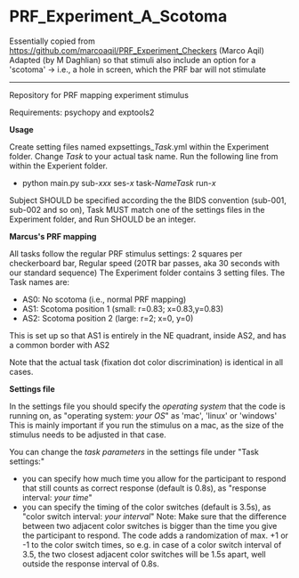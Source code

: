 # PRF_Experiment_A_Scotoma 
Essentially copied from https://github.com/marcoaqil/PRF_Experiment_Checkers (Marco Aqil)
Adapted (by M Daghlian) so that stimuli also include an option for a 'scotoma' -> i.e., a hole in screen, which the PRF bar will not stimulate

***
Repository for PRF mapping experiment stimulus

Requirements: psychopy and exptools2

**Usage**

Create setting files named expsettings_*Task*.yml within the Experiment folder. Change *Task* to your actual task name. Run the following line from within the Experient folder. 

- python main.py sub-*xxx* ses-*x* task-*NameTask* run-*x*

Subject SHOULD be specified according the the BIDS convention (sub-001, sub-002 and so on), Task MUST match one of the settings files in the Experiment folder, and Run SHOULD be an integer.

**Marcus's PRF mapping**

All tasks follow the regular PRF stimulus settings: 2 squares per checkerboard bar, Regular speed (20TR bar passes, aka 30 seconds with our standard sequence)
The Experiment folder contains 3 setting files. The Task names are:

- AS0: No scotoma (i.e., normal PRF mapping)
- AS1: Scotoma position 1 (small: r=0.83; x=0.83,y=0.83)
- AS2: Scotoma position 2 (large: r=2;    x=0,   y=0)

This is set up so that AS1 is entirely in the NE quadrant, inside AS2, and has a common border with AS2 

Note that the actual task (fixation dot color discrimination) is identical in all cases.

**Settings file** 

In the settings file you should specify the *operating system* that the code is running on, as "operating system: *your OS*" as 'mac', 'linux' or 'windows'
This is mainly important if you run the stimulus on a mac, as the size of the stimulus needs to be adjusted in that case.

You can change the *task parameters* in the settings file under "Task settings:"
- you can specify how much time you allow for the participant to respond that still counts as correct response (default is 0.8s), as "response interval: *your time*"
- you can specify the timing of the color switches (default is 3.5s), as "color switch interval: *your interval*"
Note: Make sure that the difference between two adjacent color switches is bigger than the time you give the participant to respond. 
The code adds a randomization of max. +1 or -1 to the color switch times, so e.g. in case of a color switch interval of 3.5, the two closest adjacent color switches will be 1.5s apart, well outside the response interval of 0.8s.


